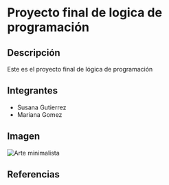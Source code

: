# Proyecto final de logica de programación

## Descripción
Este es el proyecto final de lógica de programación

## Integrantes
- Susana Gutierrez
- Mariana Gomez

## Imagen
![Arte minimalista](https://github.com/Susanagg05/Proyecto_final.git)

## Referencias
